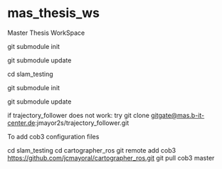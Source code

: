 # mas_thesis_ws
Master Thesis WorkSpace

git submodule init


git submodule update

cd slam_testing

git submodule init

git submodule update

if trajectory_follower does not work:
  try 
    git clone gitgate@mas.b-it-center.de:jmayor2s/trajectory_follower.git


To add cob3 configuration files

cd slam_testing
cd cartographer_ros
git remote add cob3 https://github.com/jcmayoral/cartographer_ros.git
git pull cob3 master
